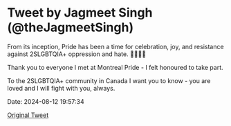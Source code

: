 # Tweet by Jagmeet Singh (@theJagmeetSingh)

From its inception, Pride has been a time for celebration, joy, and resistance against 2SLGBTQIA+ oppression and hate. 🏳️‍🌈🏳️‍⚧️

Thank you to everyone I met at Montreal Pride - I felt honoured to take part.

To the 2SLGBTQIA+ community in Canada I want you to know - you are loved and I will fight with you, always.

Date: 2024-08-12 19:57:34

[Original Tweet](https://x.com/theJagmeetSingh/status/1823086445839434042)
